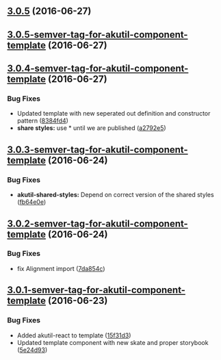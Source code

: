 <a name="3.0.5"></a>
## [3.0.5](https://aui-team-bot/https://bitbucket.org/atlassian/atlaskit-spike/compare/3.0.5-semver-tag-for-akutil-component-template...v3.0.5) (2016-06-27)



<a name="3.0.5-semver-tag-for-akutil-component-template"></a>
## [3.0.5-semver-tag-for-akutil-component-template](https://aui-team-bot/https://bitbucket.org/atlassian/atlaskit-spike/compare/3.0.4-semver-tag-for-akutil-component-template...3.0.5-semver-tag-for-akutil-component-template) (2016-06-27)



<a name="3.0.4-semver-tag-for-akutil-component-template"></a>
## [3.0.4-semver-tag-for-akutil-component-template](https://aui-team-bot/https://bitbucket.org/atlassian/atlaskit-spike/compare/3.0.3-semver-tag-for-akutil-component-template...3.0.4-semver-tag-for-akutil-component-template) (2016-06-27)


### Bug Fixes

* Updated template with new seperated out definition and constructor pattern ([8384fd4](https://aui-team-bot/https://bitbucket.org/atlassian/atlaskit-spike/commits/8384fd4))
* **share styles:** use * until we are published ([a2792e5](https://aui-team-bot/https://bitbucket.org/atlassian/atlaskit-spike/commits/a2792e5))



<a name="3.0.3-semver-tag-for-akutil-component-template"></a>
## [3.0.3-semver-tag-for-akutil-component-template](https://aui-team-bot/https://bitbucket.org/atlassian/atlaskit-spike/compare/3.0.2-semver-tag-for-akutil-component-template...3.0.3-semver-tag-for-akutil-component-template) (2016-06-24)


### Bug Fixes

* **akutil-shared-styles:** Depend on correct version of the shared styles ([fb64e0e](https://aui-team-bot/https://bitbucket.org/atlassian/atlaskit-spike/commits/fb64e0e))



<a name="3.0.2-semver-tag-for-akutil-component-template"></a>
## [3.0.2-semver-tag-for-akutil-component-template](https://aui-team-bot/https://bitbucket.org/atlassian/atlaskit-spike/compare/3.0.1-semver-tag-for-akutil-component-template...3.0.2-semver-tag-for-akutil-component-template) (2016-06-24)


### Bug Fixes

* fix Alignment import ([7da854c](https://aui-team-bot/https://bitbucket.org/atlassian/atlaskit-spike/commits/7da854c))



<a name="3.0.1-semver-tag-for-akutil-component-template"></a>
## [3.0.1-semver-tag-for-akutil-component-template](https://aui-team-bot/https://bitbucket.org/atlassian/atlaskit-spike/compare/15f31d3...3.0.1-semver-tag-for-akutil-component-template) (2016-06-23)


### Bug Fixes

* Added akutil-react to template ([15f31d3](https://aui-team-bot/https://bitbucket.org/atlassian/atlaskit-spike/commits/15f31d3))
* Updated template component with new skate and proper storybook ([5e24d93](https://aui-team-bot/https://bitbucket.org/atlassian/atlaskit-spike/commits/5e24d93))



